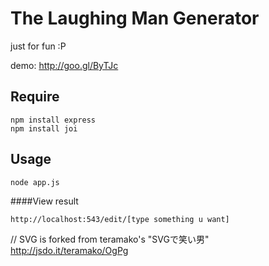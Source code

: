 The Laughing Man Generator
==========================
just for fun :P

demo: http://goo.gl/ByTJc

## Require
    npm install express
    npm install joi

## Usage
    
    node app.js

####View result

    http://localhost:543/edit/[type something u want]


// SVG is forked from teramako's "SVGで笑い男" http://jsdo.it/teramako/OgPg

